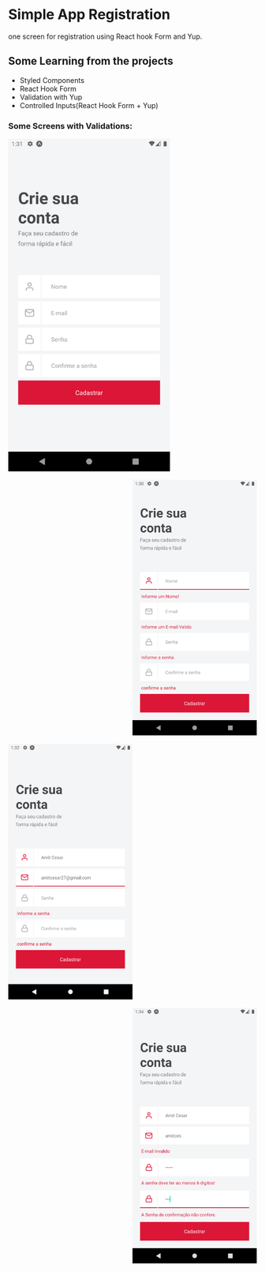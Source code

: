 # Simple App Registration

one screen for registration using React hook Form and Yup.

## Some Learning from the projects

- Styled Components
- React Hook Form
- Validation with Yup
- Controlled Inputs(React Hook Form + Yup)

### Some Screens with Validations:

<p align="left">
  <img alt="firstScreen" src="src/.github/firstScreen.png" width="65%">
</p>

<p align="right">
  <img alt="SecondScreen" src="src/.github/firstValidation.png" width="50%">
</p>

<p align="left">
  <img alt="thirdScreen" src="src/.github/secondValidation.png" width="50%">
</p>

<p align="right">
  <img alt="fourScreen" src="src/.github/thirdValidation.png" width="50%">
</p>
